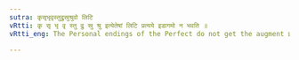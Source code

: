 ```yaml
---
sutra: कृसृभृवृस्तुद्रुस्रुश्रुवो लिटि
vRtti: कृ सृ भृ वृ स्तु द्रु स्रु श्रु इत्येतेषां लिटि प्रत्यये इडागमो न भवति ॥
vRtti_eng: The Personal endings of the Perfect do not get the augment इट्, after कृ, सृ, भृ, वृ, स्तु, द्रु, स्रु, श्रु ॥

---
```

